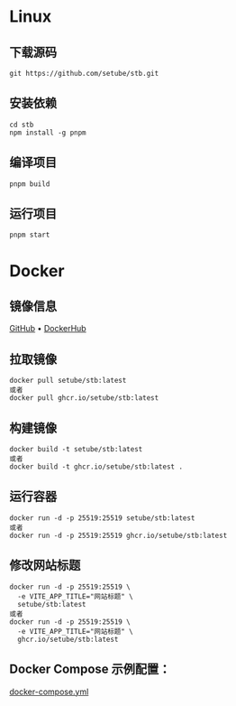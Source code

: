 # Linux

## 下载源码
```
git https://github.com/setube/stb.git
```

## 安装依赖
```
cd stb
npm install -g pnpm
```

## 编译项目
```
pnpm build
```

## 运行项目
```
pnpm start
```

# Docker

## 镜像信息

[GitHub](https://github.com/setube/stb/pkgs/container/stb) • [DockerHub](https://hub.docker.com/r/setube/stb/tags)

## 拉取镜像
```
docker pull setube/stb:latest
或者
docker pull ghcr.io/setube/stb:latest
```

## 构建镜像
```
docker build -t setube/stb:latest
或者
docker build -t ghcr.io/setube/stb:latest .
```

## 运行容器
```
docker run -d -p 25519:25519 setube/stb:latest
或者
docker run -d -p 25519:25519 ghcr.io/setube/stb:latest
```

## 修改网站标题
```
docker run -d -p 25519:25519 \
  -e VITE_APP_TITLE="网站标题" \
  setube/stb:latest
或者
docker run -d -p 25519:25519 \
  -e VITE_APP_TITLE="网站标题" \
  ghcr.io/setube/stb:latest
```

## Docker Compose 示例配置：
[docker-compose.yml](../docker-compose.yml)
